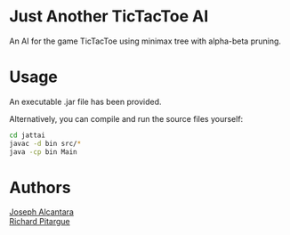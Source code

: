 # Just Another TicTacToe AI
An AI for the game TicTacToe using minimax tree with alpha-beta pruning.

# Usage
An executable .jar file has been provided. 

Alternatively, you can compile and run the source files yourself:
```bash
cd jattai
javac -d bin src/*
java -cp bin Main
```
# Authors
[Joseph Alcantara](https://github.com/Josif78)<br/>
[Richard Pitargue](https://github.com/richardpitargue)
